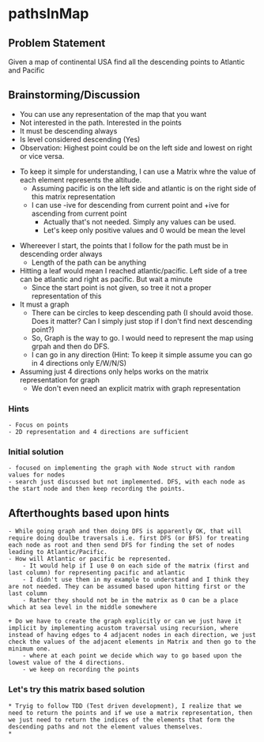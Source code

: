 # pathsInMap

## Problem Statement
Given a map of continental USA find all the descending points to Atlantic and Pacific

## Brainstorming/Discussion
* You can use any representation of the map that you want
* Not interested in the path. Interested in the points
* It must be descending always
* Is level considered descending (Yes)
* Observation: Highest point could be on the left side and lowest on right or vice versa. 

+ To keep it simple for understanding, I can use a Matrix whre the value of each element represents the altitude.
  - Assuming pacific is on the left side and atlantic is on the right side of this matrix representation
  - I can use -ive for descending from current point and +ive for ascending from current point
    - Actually that's not needed. Simply any values can be used. 
    - Let's keep only positive values and 0 would be mean the level
- Whereever I start, the points that I follow for the path must be in descending order always
    - Length of the path can be anything
- Hitting a leaf would mean I reached atlantic/pacific. Left side of a tree can be atlantic and right as pacific. But wait a minute
    - Since the start point is not given, so tree it not a proper representation of this
- It must a graph
    - There can be circles to keep descending path (I should avoid those. Does it matter? Can I simply just stop if I don't find next descending point?)
    - So, Graph is the way to go. I would need to represent the map using grpah and then do DFS.
    - I can go in any direction (Hint: To keep it simple assume you can go in 4 directions only E/W/N/S)
- Assuming just 4 directions only helps works on the matrix representation for graph
    - We don't even need an explicit matrix with graph representation

### Hints
    - Focus on points
    - 2D representation and 4 directions are sufficient

### Initial solution
    - focused on implementing the graph with Node struct with random values for nodes
    - search just discussed but not implemented. DFS, with each node as the start node and then keep recording the points.

## Afterthoughts based upon hints
    - While going graph and then doing DFS is apparently OK, that will require doing doulbe traversals i.e. first DFS (or BFS) for treating each node as root and then send DFS for finding the set of nodes leading to Atlantic/Pacific.
    - How will Atlantic or pacific be represented.
        - It would help if I use 0 on each side of the matrix (first and last column) for representing pacific and atlantic
        - I didn't use them in my example to understand and I think they are not needed. They can be assumed based upon hitting first or the last column
        - Rather they should not be in the matrix as 0 can be a place which at sea level in the middle somewhere

    + Do we have to create the graph explicitly or can we just have it implicit by implementing acustom traversal using recursion, where instead of having edges to 4 adjacent nodes in each direction, we just check the values of the adjacent elements in Matrix and then go to the minimum one.
        - where at each point we decide which way to go based upon the lowest value of the 4 directions.
        - we keep on recording the points

### Let's try this matrix based solution
    * Tryig to follow TDD (Test driven development), I realize that we need to return the points and if we use a matrix representation, then we just need to return the indices of the elements that form the descending paths and not the element values themselves.
    * 